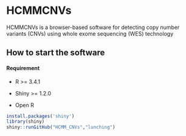# HCMMCNVs

HCMMCNVs is a browser-based software for detecting copy number variants (CNVs) using whole exome sequencing (WES) technology 

## How to start the software

#### Requirement
* R >= 3.4.1
* Shiny >= 1.2.0

* Open R 
```R
install.packages('shiny')
library(shiny)
shiny::runGitHub("HCMM_CNVs","lunching")
```
